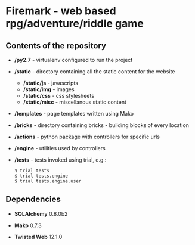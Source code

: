 # Firemark - web based rpg/adventure/riddle game

## Contents of the repository

* **/py2.7** - virtualenv configured to run the project

* **/static** - directory containing all the static content for the website
    * **/static/js** - javascripts
    * **/static/img** - images
    * **/static/css** - css stylesheets
    * **/static/misc** - miscellanous static content

* **/templates** - page templates written using Mako

* **/bricks** - directory containing bricks - building blocks of every location

* **/actions** - python package with controllers for specific urls

* **/engine** - utilities used by controllers

* **/tests** - tests invoked using trial, e.g.:    
    ```
    $ trial tests
    $ trial tests.engine
    $ trial tests.engine.user
    ```

## Dependencies

* **SQLAlchemy** 0.8.0b2

* **Mako** 0.7.3

* **Twisted Web** 12.1.0
